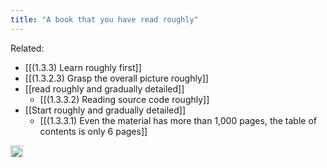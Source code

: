 ```yaml
---
title: "A book that you have read roughly"
---
```


Related:

- [[(1.3.3) Learn roughly first]]
- [[(1.3.2.3) Grasp the overall picture roughly]]
- [[read roughly and gradually detailed]]
    - [[(1.3.3.2) Reading source code roughly]]
- [[Start roughly and gradually detailed]]
    - [[(1.3.3.1) Even the material has more than 1,000 pages, the table of contents is only 6 pages]]

<img src='https://scrapbox.io/api/pages/nishio-en/en/icon' alt='en.icon' height="19.5"/>